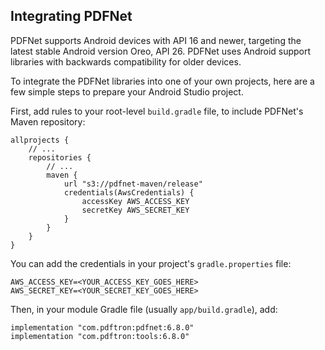 ## Integrating PDFNet

PDFNet supports Android devices with API 16 and newer, targeting the latest stable Android version Oreo, API 26. PDFNet uses Android support libraries with backwards compatibility for older devices.

To integrate the PDFNet libraries into one of your own projects, here are a few simple steps to prepare your Android Studio project.

First, add rules to your root-level `build.gradle` file, to include PDFNet's Maven repository:

```
allprojects {
    // ...
    repositories {
        // ...
        maven {
            url "s3://pdfnet-maven/release"
            credentials(AwsCredentials) {
                accessKey AWS_ACCESS_KEY
                secretKey AWS_SECRET_KEY
            }
        }
    }
}
```

You can add the credentials in your project's `gradle.properties` file:

```
AWS_ACCESS_KEY=<YOUR_ACCESS_KEY_GOES_HERE>
AWS_SECRET_KEY=<YOUR_SECRET_KEY_GOES_HERE>
```

Then, in your module Gradle file (usually `app/build.gradle`), add:

```
implementation "com.pdftron:pdfnet:6.8.0"
implementation "com.pdftron:tools:6.8.0"
```
